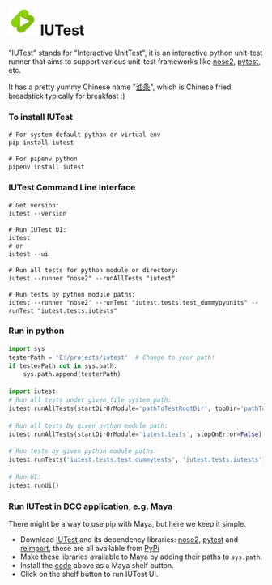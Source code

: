 
[logo]: ./iutest/icons/iutest.svg "IUTest Logo"

# ![logo] IUTest
"IUTest" stands for "Interactive UnitTest", it is an interactive python unit-test runner that aims to support various unit-test frameworks like
[nose2](https://pypi.org/project/nose2/), [pytest](https://pypi.org/project/pytest/), etc.

It has a pretty yummy Chinese name "[油条](https://en.wikipedia.org/wiki/Youtiao)", which is Chinese fried breadstick typically for breakfast :)


### To install IUTest
```shell
# For system default python or virtual env
pip install iutest

# For pipenv python
pipenv install iutest
```

### IUTest Command Line Interface
```shell
# Get version:
iutest --version

# Run IUTest UI:
iutest
# or
iutest --ui

# Run all tests for python module or directory:
iutest --runner "nose2" --runAllTests "iutest" 

# Run tests by python module paths:
iutest --runner "nose2" --runTest "iutest.tests.test_dummypyunits" --runTest "iutest.tests.iutests"
```

### Run in python
```python
import sys
testerPath = 'E:/projects/iutest'  # Change to your path!
if testerPath not in sys.path:
    sys.path.append(testerPath)
    
import iutest
# Run all tests under given file system path:
iutest.runAllTests(startDirOrModule='pathToTestRootDir', topDir='pathToPythonTopDir', stopOnError=False)

# Run all tests by given python module path:
iutest.runAllTests(startDirOrModule='iutest.tests', stopOnError=False)

# Run tests by given python module paths:
iutest.runTests('iutest.tests.test_dummytests', 'iutest.tests.iutests')

# Run UI:
iutest.runUi()
```

### Run IUTest in DCC application, e.g. [Maya](https://www.autodesk.com.au/products/maya)
There might be a way to use pip with Maya, but here we keep it simple.
- Download [IUTest](https://pypi.org/project/iutest/) and its dependency libraries:
  [nose2](https://pypi.org/project/nose2/), [pytest](https://pypi.org/project/pytest/) and [reimport](https://pypi.org/project/reimport/), 
  these are all available from [PyPi](https://pypi.org/)
- Make these libraries available to Maya by adding their paths to `sys.path`.
- Install the [code](#Run-in-python) above as a Maya shelf button.
- Click on the shelf button to run IUTest UI.
